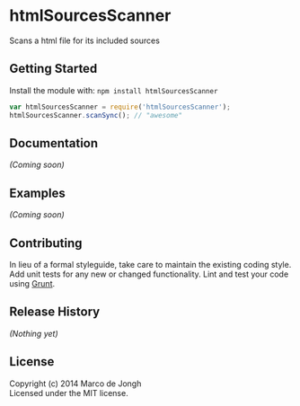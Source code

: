 # htmlSourcesScanner

Scans a html file for its included sources

## Getting Started
Install the module with: `npm install htmlSourcesScanner`

```javascript
var htmlSourcesScanner = require('htmlSourcesScanner');
htmlSourcesScanner.scanSync(); // "awesome"
```

## Documentation
_(Coming soon)_

## Examples
_(Coming soon)_

## Contributing
In lieu of a formal styleguide, take care to maintain the existing coding style. Add unit tests for any new or changed functionality. Lint and test your code using [Grunt](http://gruntjs.com/).

## Release History
_(Nothing yet)_

## License
Copyright (c) 2014 Marco de Jongh  
Licensed under the MIT license.
